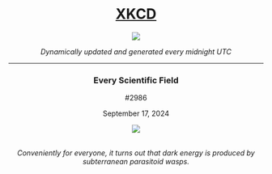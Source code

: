 
<h1 align="center"><a href="https://xkcd.com">XKCD</a></h1>
<div align="center">
    <img src="https://img.shields.io/github/last-commit/ShashashankThakur/XKCD?label=last%20updated" />
</div>

<p align="center"><i>Dynamically updated and generated every midnight UTC</i></p>
<hr>
<div align="center">
    <h3><strong>Every Scientific Field</strong></h3>
    <p>#2986</p>
    <p>September 17, 2024</p>
    <img src="https://imgs.xkcd.com/comics/every_scientific_field.png">
    <br></br>
    <p><i>Conveniently for everyone, it turns out that dark energy is produced by subterranean parasitoid wasps.</i></p>
</div>
